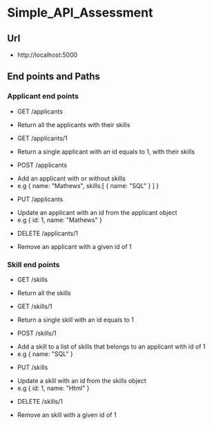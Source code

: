 # Simple_API_Assessment

## Url

- http://localhost:5000

## End points and Paths

### Applicant end points

- GET /applicants
* Return all the applicants with their skills

- GET /applicants/1
* Return a single applicant with an id equals to 1, with their skills

- POST /applicants
* Add an applicant with or without skills
* e.g {
  name: "Mathews",
  skills:[
  {
  name: "SQL"
  }
  ]
  }

- PUT /applicants
* Update an applicant with an id from the applicant object
* e.g {
  id: 1,
  name: "Mathews"
  }

- DELETE /applicants/1
* Remove an applicant with a given id of 1

### Skill end points

- GET /skills
* Return all the skills

- GET /skills/1
* Return a single skill with an id equals to 1

- POST /skills/1
* Add a skill to a list of skills that belongs to an applicant with id of 1
* e.g
  {
  name: "SQL"
  }

- PUT /skills
* Update a skill with an id from the skills object
* e.g {
  id: 1,
  name: "Html"
  }

- DELETE /skills/1
* Remove an skill with a given id of 1
